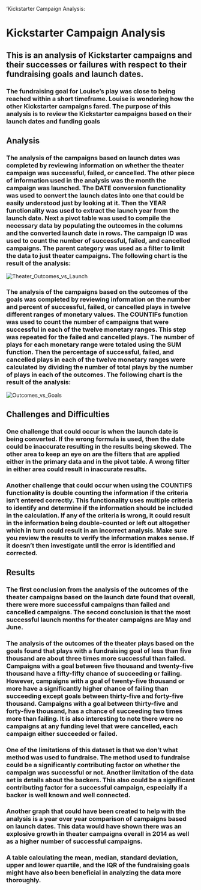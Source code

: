 ‘Kickstarter Campaign Analysis:

# Kickstarter Campaign Analysis

## This is an analysis of Kickstarter campaigns and their successes or failures with respect to their fundraising goals and launch dates.  
### The fundraising goal for Louise’s play was close to being reached within a short timeframe.  Louise is wondering how the other Kickstarter campaigns fared.  The purpose of this analysis is to review the Kickstarter campaigns based on their launch dates and funding goals

## Analysis

### The analysis of the campaigns based on launch dates was completed by reviewing information on whether the theater campaign was successful, failed, or cancelled.  The other piece of information used in the analysis was the month the campaign was launched. The DATE conversion functionality was used to convert the launch dates into one that could be easily understood just by looking at it.  Then the YEAR functionality was used to extract the launch year from the launch date.  Next a pivot table was used to compile the necessary data by populating the outcomes in the columns and the converted launch date in rows.  The campaign ID was used to count the number of successful, failed, and cancelled campaigns.  The parent category was used as a filter to limit the data to just theater campaigns.  The following chart is the result of the analysis:

![Theater_Outcomes_vs_Launch](https://user-images.githubusercontent.com/99366022/155856382-819d13d1-1a58-4df3-ba78-f31d01be88c5.png)

### The analysis of the campaigns based on the outcomes of the goals was completed by reviewing information on the number and percent of successful, failed, or cancelled plays in twelve different ranges of monetary values.  The COUNTIFs function was used to count the number of campaigns that were successful in each of the twelve monetary ranges.  This step was repeated for the failed and cancelled plays.  The number of plays for each monetary range were totaled using the SUM function.  Then the percentage of successful, failed, and cancelled plays in each of the twelve monetary ranges were calculated by dividing the number of total plays by the number of plays in each of the outcomes.  The following chart is the result of the analysis:
 
 ![Outcomes_vs_Goals](https://user-images.githubusercontent.com/99366022/155856388-435e88cb-c2a2-460d-aa82-98d47a54352a.png)

## Challenges and Difficulties

### One challenge that could occur is when the launch date is being converted.  If the wrong formula is used, then the date could be inaccurate resulting in the results being skewed.  The other area to keep an eye on are the filters that are applied either in the primary data and in the pivot table.  A wrong filter in either area could result in inaccurate results.

### Another challenge that could occur when using the COUNTIFS functionality is double counting the information if the criteria isn’t entered correctly.  This functionality uses multiple criteria to identify and determine if the information should be included in the calculation.  If any of the criteria is wrong, it could result in the information being double-counted or left out altogether which in turn could result in an incorrect analysis. Make sure you review the results to verify the information makes sense.  If it doesn’t then investigate until the error is identified and corrected. 

## Results

### The first conclusion from the analysis of the outcomes of the theater campaigns based on the launch date found that overall, there were more successful campaigns than failed and cancelled campaigns.  The second conclusion is that the most successful launch months for theater campaigns are May and June.  

### The analysis of the outcomes of the theater plays based on the goals found that plays with a fundraising goal of less than five thousand are about three times more successful than failed.  Campaigns with a goal between five thousand and twenty-five thousand have a fifty-fifty chance of succeeding or failing.  However, campaigns with a goal of twenty-five thousand or more have a significantly higher chance of failing than succeeding except goals between thirty-five and forty-five thousand.  Campaigns with a goal between thirty-five and forty-five thousand, has a chance of succeeding two times more than failing.  It is also interesting to note there were no campaigns at any funding level that were cancelled, each campaign either succeeded or failed.  

### One of the limitations of this dataset is that we don’t what method was used to fundraise.  The method used to fundraise could be a significantly contributing factor on whether the campaign was successful or not.  Another limitation of the data set is details about the backers.  This also could be a significant contributing factor for a successful campaign, especially if a backer is well known and well connected. 

### Another graph that could have been created to help with the analysis is a year over year comparison of campaigns based on launch dates.  This data would have shown there was an explosive growth in theater campaigns overall in 2014 as well as a higher number of successful campaigns.

### A table calculating the mean, median, standard deviation, upper and lower quartile, and the IQR of the fundraising goals might have also been beneficial in analyzing the data more thoroughly.
